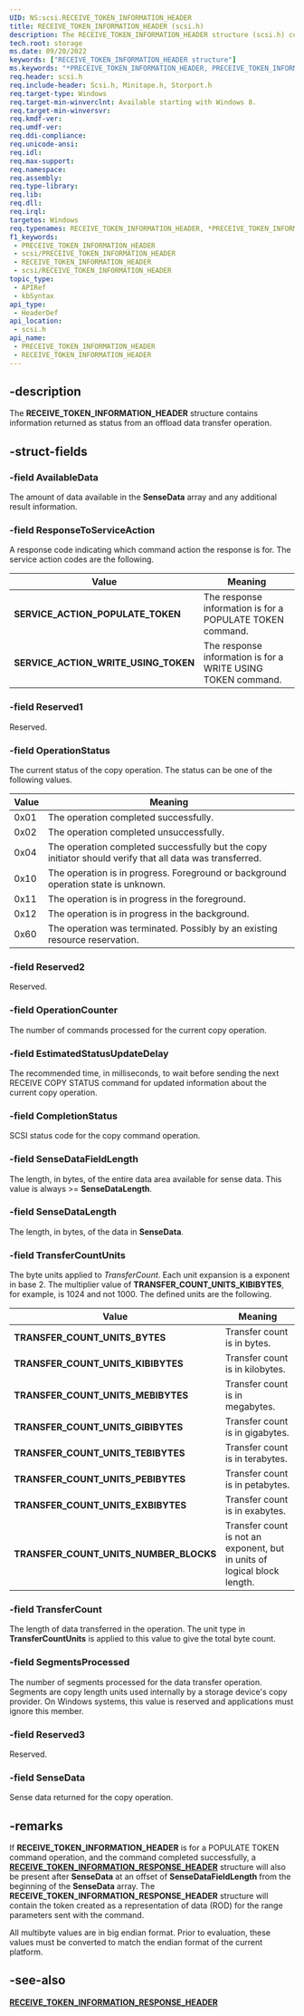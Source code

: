 ```yaml
---
UID: NS:scsi.RECEIVE_TOKEN_INFORMATION_HEADER
title: RECEIVE_TOKEN_INFORMATION_HEADER (scsi.h)
description: The RECEIVE_TOKEN_INFORMATION_HEADER structure (scsi.h) contains information that describes the status of an offload data transfer operation.
tech.root: storage
ms.date: 09/20/2022
keywords: ["RECEIVE_TOKEN_INFORMATION_HEADER structure"]
ms.keywords: "*PRECEIVE_TOKEN_INFORMATION_HEADER, PRECEIVE_TOKEN_INFORMATION_HEADER, PRECEIVE_TOKEN_INFORMATION_HEADER structure pointer [Storage Devices], RECEIVE_TOKEN_INFORMATION_HEADER, RECEIVE_TOKEN_INFORMATION_HEADER structure [Storage Devices], SERVICE_ACTION_POPULATE_TOKEN, SERVICE_ACTION_WRITE_USING_TOKEN, TRANSFER_COUNT_UNITS_BYTES, TRANSFER_COUNT_UNITS_EXBIBYTES, TRANSFER_COUNT_UNITS_GIBIBYTES, TRANSFER_COUNT_UNITS_KIBIBYTES, TRANSFER_COUNT_UNITS_MEBIBYTES, TRANSFER_COUNT_UNITS_NUMBER_BLOCKS, TRANSFER_COUNT_UNITS_PEBIBYTES, TRANSFER_COUNT_UNITS_TEBIBYTES, scsi/PRECEIVE_TOKEN_INFORMATION_HEADER, scsi/RECEIVE_TOKEN_INFORMATION_HEADER, storage.receive_token_information_header"
req.header: scsi.h
req.include-header: Scsi.h, Minitape.h, Storport.h
req.target-type: Windows
req.target-min-winverclnt: Available starting with Windows 8.
req.target-min-winversvr: 
req.kmdf-ver: 
req.umdf-ver: 
req.ddi-compliance: 
req.unicode-ansi: 
req.idl: 
req.max-support: 
req.namespace: 
req.assembly: 
req.type-library: 
req.lib: 
req.dll: 
req.irql: 
targetos: Windows
req.typenames: RECEIVE_TOKEN_INFORMATION_HEADER, *PRECEIVE_TOKEN_INFORMATION_HEADER
f1_keywords:
 - PRECEIVE_TOKEN_INFORMATION_HEADER
 - scsi/PRECEIVE_TOKEN_INFORMATION_HEADER
 - RECEIVE_TOKEN_INFORMATION_HEADER
 - scsi/RECEIVE_TOKEN_INFORMATION_HEADER
topic_type:
 - APIRef
 - kbSyntax
api_type:
 - HeaderDef
api_location:
 - scsi.h
api_name:
 - PRECEIVE_TOKEN_INFORMATION_HEADER
 - RECEIVE_TOKEN_INFORMATION_HEADER
---
```


## -description

The **RECEIVE_TOKEN_INFORMATION_HEADER** structure contains information returned as status from an offload data transfer operation.

## -struct-fields

### -field AvailableData

The amount of data available in the **SenseData** array and any additional result information.

### -field ResponseToServiceAction

A response code indicating which command action the response is for. The service action codes are the following.

| Value | Meaning |
|--|--|
| **SERVICE_ACTION_POPULATE_TOKEN** | The response information is for a POPULATE TOKEN command. |
| **SERVICE_ACTION_WRITE_USING_TOKEN** | The response information is for a WRITE USING TOKEN command. |

### -field Reserved1

Reserved.

### -field OperationStatus

The current status of the copy operation. The status can be one of the following values.

| Value | Meaning |
|--|--|
| 0x01 | The operation completed successfully. |
| 0x02 | The operation completed unsuccessfully. |
| 0x04 | The operation completed successfully but the copy initiator should verify that all data was transferred. |
| 0x10 | The operation is in progress. Foreground or background operation state is unknown. |
| 0x11 | The operation is in progress in the foreground. |
| 0x12 | The operation is in progress in the background. |
| 0x60 | The operation was terminated. Possibly by an existing resource reservation. |

### -field Reserved2

Reserved.

### -field OperationCounter

The number of commands processed for the current copy operation.

### -field EstimatedStatusUpdateDelay

The recommended time, in milliseconds, to wait before sending the next RECEIVE COPY STATUS command for updated information about the current copy operation.

### -field CompletionStatus

SCSI status code for the copy command operation.

### -field SenseDataFieldLength

The length, in bytes, of the entire data area available for sense data. This value is always >=  **SenseDataLength**.

### -field SenseDataLength

The length, in bytes, of the data in **SenseData**.

### -field TransferCountUnits

The byte units applied to *TransferCount*. Each unit expansion is a exponent in base 2. The multiplier value of **TRANSFER_COUNT_UNITS_KIBIBYTES**, for example, is 1024 and not 1000. The defined units are the following.

| Value | Meaning |
|--|--|
| **TRANSFER_COUNT_UNITS_BYTES** | Transfer count is in bytes. |
| **TRANSFER_COUNT_UNITS_KIBIBYTES** | Transfer count is in kilobytes. |
| **TRANSFER_COUNT_UNITS_MEBIBYTES** | Transfer count is in megabytes. |
| **TRANSFER_COUNT_UNITS_GIBIBYTES** | Transfer count is in gigabytes. |
| **TRANSFER_COUNT_UNITS_TEBIBYTES** | Transfer count is in terabytes. |
| **TRANSFER_COUNT_UNITS_PEBIBYTES** | Transfer count is in petabytes. |
| **TRANSFER_COUNT_UNITS_EXBIBYTES** | Transfer count is in exabytes. |
| **TRANSFER_COUNT_UNITS_NUMBER_BLOCKS** | Transfer count is not an exponent, but in units of logical block length. |

### -field TransferCount

The length of data transferred in the operation. The unit type in **TransferCountUnits** is applied to this value to give the total byte count.

### -field SegmentsProcessed

The number of segments processed for the data transfer operation. Segments are copy length units used internally by a storage device's copy provider. On Windows systems, this value is reserved and applications must ignore this member.

### -field Reserved3

Reserved.

### -field SenseData

Sense data returned for the copy operation.

## -remarks

If **RECEIVE_TOKEN_INFORMATION_HEADER** is for a POPULATE TOKEN command operation, and the command completed successfully, a [**RECEIVE_TOKEN_INFORMATION_RESPONSE_HEADER**](../minitape/ns-minitape-receive_token_information_response_header.md) structure will also be present after **SenseData** at an offset of **SenseDataFieldLength** from the beginning of the **SenseData** array. The **RECEIVE_TOKEN_INFORMATION_RESPONSE_HEADER** structure will contain the token created as a representation of data (ROD) for the range parameters sent with the command.

All multibyte values are in big endian format. Prior to evaluation, these values must be converted to match the endian format of the current platform.

## -see-also

[**RECEIVE_TOKEN_INFORMATION_RESPONSE_HEADER**](../minitape/ns-minitape-receive_token_information_response_header.md)

